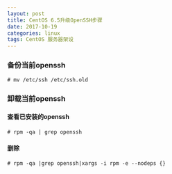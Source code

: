 ```yaml
---
layout: post
title: CentOS 6.5升级OpenSSH步骤
date: 2017-10-19
categories: linux
tags: CentOS 服务器架设
---
```


### 备份当前openssh

```
# mv /etc/ssh /etc/ssh.old
```

### 卸载当前openssh

#### 查看已安装的openssh

```
# rpm -qa | grep openssh
```
 
#### 删除

```
# rpm -qa |grep openssh|xargs -i rpm -e --nodeps {}
```

